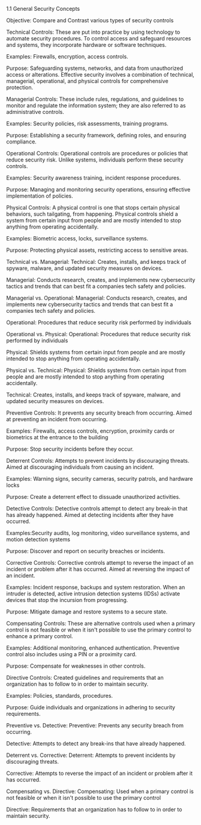 1.1 General Security Concepts

Objective: Compare and Contrast various types of security controls

Technical Controls: These are put into practice by using technology to automate security procedures. To control access and safeguard resources and systems, they incorporate hardware or software techniques. 

Examples: Firewalls, encryption, access controls.

Purpose: Safeguarding systems, networks, and data from unauthorized access or alterations. Effective security involves a combination of technical, managerial, operational, and physical controls for comprehensive protection.


Managerial Controls: These include rules, regulations, and guidelines to monitor and regulate the information system; they are also referred to as administrative controls.

Examples: Security policies, risk assessments, training programs.

Purpose: Establishing a security framework, defining roles, and ensuring compliance.


Operational Controls: Operational controls are procedures or policies that reduce security risk. Unlike systems, individuals perform these security controls.

Examples: Security awareness training, incident response procedures.

Purpose: Managing and monitoring security operations, ensuring effective implementation of policies.


Physical Controls: A physical control is one that stops certain physical behaviors, such tailgating, from happening. Physical controls shield a system from certain input from people and are mostly intended to stop anything from operating accidentally.

Examples: Biometric access, locks, surveillance systems.

Purpose: Protecting physical assets, restricting access to sensitive areas.


Technical vs. Managerial:
Technical: Creates, installs, and keeps track of spyware, malware, and updated security measures on devices.

Managerial: Conducts research, creates, and implements new cybersecurity tactics and trends that can best fit a companies tech safety and policies.


Managerial vs. Operational: 
Managerial: Conducts research, creates, and implements new cybersecurity tactics and trends that can best fit a companies tech safety and policies.

Operational: Procedures that reduce security risk performed by individuals


Operational vs. Physical:
Operational: Procedures that reduce security risk performed by individuals

Physical: Shields systems from certain input from people and are mostly intended to stop anything from operating accidentally.


Physical vs. Technical: 
Physical: Shields systems from certain input from people and are mostly intended to stop anything from operating accidentally.

Technical: Creates, installs, and keeps track of spyware, malware, and updated security measures on devices.



Preventive Controls: It prevents any security breach from occurring. Aimed at preventing an incident from occurring.

Examples: Firewalls, access controls, encryption, proximity cards or biometrics at the entrance to the building

Purpose: Stop security incidents before they occur.


Deterrent Controls: Attempts to prevent incidents by discouraging threats. Aimed at discouraging individuals from causing an incident.

Examples: Warning signs, security cameras, security patrols, and hardware locks

Purpose: Create a deterrent effect to dissuade unauthorized activities.


Detective Controls: Detective controls attempt to detect any break-in that has already happened. Aimed at detecting incidents after they have occurred.

Examples:Security audits, log monitoring, video surveillance systems, and motion detection systems

Purpose: Discover and report on security breaches or incidents.


Corrective Controls: Corrective controls attempt to reverse the impact of an incident or problem after it has occurred. Aimed at reversing the impact of an incident.

Examples: Incident response, backups and system restoration. When an intruder is detected, active intrusion detection systems (IDSs) activate devices that stop the incursion from progressing.

Purpose: Mitigate damage and restore systems to a secure state.


Compensating Controls: These are alternative controls used when a primary control is not feasible or when it isn't possible to use the primary control to enhance a primary control.

Examples: Additional monitoring, enhanced authentication. Preventive control also includes using a PIN or a proximity card.

Purpose: Compensate for weaknesses in other controls.


Directive Controls: Created guidelines and requirements that an organization has to follow to in order to maintain security.

Examples: Policies, standards, procedures.

Purpose: Guide individuals and organizations in adhering to security requirements.


Preventive vs. Detective:
Preventive: Prevents any security breach from occurring.

Detective: Attempts to detect any break-ins that have already happened.


Deterrent vs. Corrective: 
Deterrent: Attempts to prevent incidents by discouraging threats.

Corrective: Attempts to reverse the impact of an incident or problem after it has occurred.


Compensating vs. Directive: 
Compensating: Used when a primary control is not feasible or when it isn't possible to use the primary control

Directive: Requirements that an organization has to follow to in order to maintain security.
